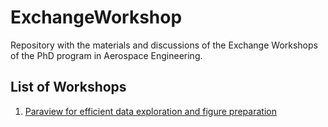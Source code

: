 # ExchangeWorkshop
Repository with the materials and discussions of the Exchange Workshops of the PhD program in Aerospace Engineering.

## List of Workshops

1. [Paraview for efficient data exploration and figure preparation](Paraview/Paraview.md)


